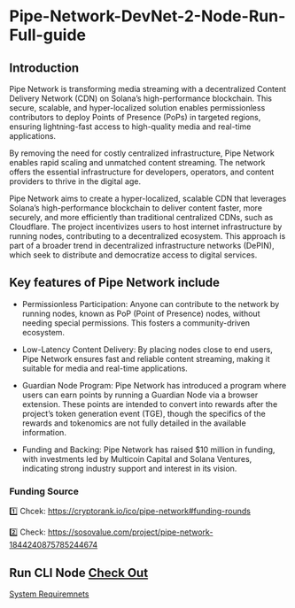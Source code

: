 # Pipe-Network-DevNet-2-Node-Run-Full-guide

## Introduction
Pipe Network is transforming media streaming with a decentralized Content Delivery Network (CDN) on Solana’s high-performance blockchain. This secure, scalable, and hyper-localized solution enables permissionless contributors to deploy Points of Presence (PoPs) in targeted regions, ensuring lightning-fast access to high-quality media and real-time applications.

By removing the need for costly centralized infrastructure, Pipe Network enables rapid scaling and unmatched content streaming. The network offers the essential infrastructure for developers, operators, and content providers to thrive in the digital age.

Pipe Network aims to create a hyper-localized, scalable CDN that leverages Solana’s high-performance blockchain to deliver content faster, more securely, and more efficiently than traditional centralized CDNs, such as Cloudflare. The project incentivizes users to host internet infrastructure by running nodes, contributing to a decentralized ecosystem. This approach is part of a broader trend in decentralized infrastructure networks (DePIN), which seek to distribute and democratize access to digital services.

## Key features of Pipe Network include
- Permissionless Participation: Anyone can contribute to the network by running nodes, known as PoP (Point of Presence) nodes, without needing special permissions. This fosters a community-driven ecosystem.

- Low-Latency Content Delivery: By placing nodes close to end users, Pipe Network ensures fast and reliable content streaming, making it suitable for media and real-time applications.

- Guardian Node Program: Pipe Network has introduced a program where users can earn points by running a Guardian Node via a browser extension. These points are intended to convert into rewards after the project’s token generation event (TGE), though the specifics of the rewards and tokenomics are not fully detailed in the available information.

- Funding and Backing: Pipe Network has raised $10 million in funding, with investments led by Multicoin Capital and Solana Ventures, indicating strong industry support and interest in its vision.

### Funding Source

1️⃣ Chcek: https://cryptorank.io/ico/pipe-network#funding-rounds

2️⃣ Check: https://sosovalue.com/project/pipe-network-1844240875785244674

## Run CLI Node [Check Out](CLI-Node.md)   

[System Requiremnets](system-requirements.md)

